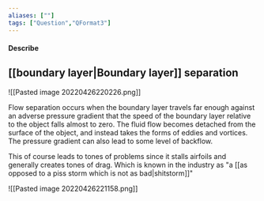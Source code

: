 ```yaml
---
aliases: [""]
tags: ["Question","QFormat3"]
---
```


#### Describe
## [[boundary layer|Boundary layer]] separation

![[Pasted image 20220426220226.png]]

Flow separation occurs when the boundary layer travels far enough against an adverse pressure gradient that the speed of the boundary layer relative to the object falls almost to zero. The fluid flow becomes detached from the surface of the object, and instead takes the forms of eddies and vortices. The pressure gradient can also lead to some level of backflow.

This of course leads to tones of problems since it stalls airfoils and generally creates tones of drag. Which is known in the industry as "a [[as opposed to a piss storm which is not as bad|shitstorm]]"

![[Pasted image 20220426221158.png]]